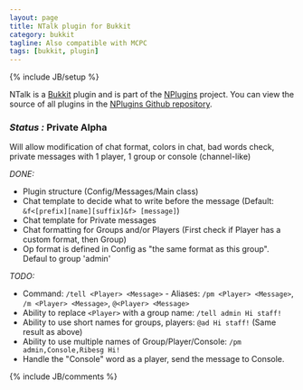 ```yaml
---
layout: page
title: NTalk plugin for Bukkit
category: bukkit
tagline: Also compatible with MCPC
tags: [bukkit, plugin]
---
```

{% include JB/setup %}

NTalk is a [Bukkit][] plugin and is part of the [NPlugins][] project.
You can view the source of all plugins in the [NPlugins Github repository][].

### *Status :* Private Alpha

Will allow modification of chat format, colors in chat, bad words check, private messages with 1 player, 1 group or console (channel-like)

_DONE:_
* Plugin structure (Config/Messages/Main class)
* Chat template to decide what to write before the message (Default: `&f<[prefix][name][suffix]&f> [message]`)
* Chat template for Private messages
* Chat formatting for Groups and/or Players (First check if Player has a custom format, then Group)
* Op format is defined in Config as "the same format as this group". Defaul to group 'admin'


_TODO:_
* Command: `/tell <Player> <Message>` - Aliases: `/pm <Player> <Message>`, `/m <Player> <Message>`, `@<Player> <Message>`
* Ability to replace `<Player>` with a group name: `/tell admin Hi staff!`
* Ability to use short names for groups, players: `@ad Hi staff!` (Same result as above)
* Ability to use multiple names of Group/Player/Console: `/pm admin,Console,Ribesg Hi!`
* Handle the "Console" word as a player, send the message to Console.

{% include JB/comments %}

<!--- Under this lines are links defined --->
[Bukkit]: http://bukkit.org "Bukkit Forums"

[NPlugins]: /bukkit/NPlugins.html "NPlugins project page"
[NPlugins Github repository]: https://github.com/Ribesg/NPlugins "NPlugins Github repository"